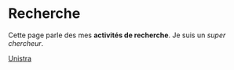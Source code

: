 # Recherche

Cette page parle des mes **activités de recherche**. Je suis un _super chercheur_.

[Unistra](https://www.unistra.fr)
